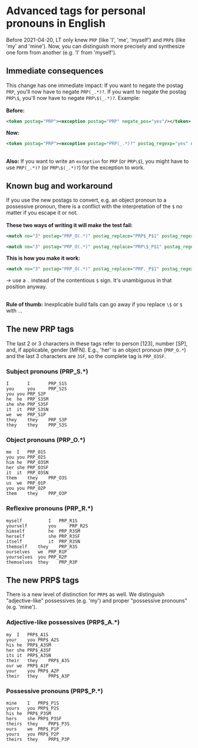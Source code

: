 # Advanced tags for personal pronouns in English

Before 2021-04-20, LT only knew `PRP` (like 'I', 'me', 'myself') and `PRP$` (like 'my' and 'mine'). Now, you can distinguish more precisely and synthesize one form from another (e.g. 'I' from 'myself').

## Immediate consequences

This change has one immediate impact: If you want to negate the postag `PRP`, you'll now have to negate `PRP(_.*)?`. If you want to negate the postag `PRP\$`, you'll now have to negate `PRP\$(_.*)?`.
Example:
<br><br>**Before:**
```xml
<token postag="PRP"><exception postag="PRP" negate_pos="yes"/></token>
```
**Now:**
```xml
<token postag="PRP"><exception postag="PRP(_.*)?" postag_regexp="yes" negate_pos="yes"/>
```
<br>**Also:** If you want to write an `exception` for `PRP` (or `PRP\$`), you might have to use `PRP(_.*)?` (or `PRP\$(_.*)?`) for the exception to work.

## Known bug and workaround

If you use the new postags to convert, e.g. an object pronoun to a possessive pronoun, there is a conflict with the interpretation of the `$` no matter if you escape it or not.
<br><br>**These two ways of writing it will make the test fail:**
```xml
<match no="3" postag="PRP_O(.*)" postag_replace="PRP$_P$1" postag_regexp="yes"/>
```
```xml
<match no="3" postag="PRP_O(.*)" postag_replace="PRP\$_P$1" postag_regexp="yes"/>
```
**This is how you make it work:**
```xml
<match no="3" postag="PRP_O(.*)" postag_replace="PRP._P$1" postag_regexp="yes"/>
```
→ use a `.` instead of the contentious `$` sign. It's unambiguous in that position anyway.

<br>**Rule of thumb:** Inexplicable build fails can go away if you replace `\$` or `$` with `.`.

## The new PRP tags

The last 2 or 3 characters in these tags refer to person [123], number [SP], and, if applicable, gender [MFN].
E.g., 'her' is an object pronoun (`PRP_O.*`) and the last 3 characters are `3SF`, so the complete tag is `PRP_O3SF`.

### Subject pronouns (PRP_S.*)
```
I       I       PRP_S1S
you     you     PRP_S2S
you	you	PRP_S2P
he	he	PRP_S3SM
she	she	PRP_S3SF
it	it	PRP_S3SN
we	we	PRP_S1P
they	they	PRP_S3P
they	they	PRP_S3S
```

### Object pronouns (PRP_O.*)
```
me	I	PRP_O1S
you	you	PRP_O2S
him	he	PRP_O3SM
her	she	PRP_O3SF
it	it	PRP_O3SN
them	they	PRP_O3S
us	we	PRP_O1P
you	you	PRP_O2P
them	they	PRP_O3P
```

### Reflexive pronouns (PRP_R.*)
```
myself	        I	PRP_R1S
yourself        you     PRP_R2S
himself	        he	PRP_R3SM
herself	        she	PRP_R3SF
itself	        it	PRP_R3SN
themself	they	PRP_R3S
ourselves	we	PRP_R1P
yourselves	you	PRP_R2P
themselves	they	PRP_R3P
```

## The new PRP$ tags

There is a new level of distinction for `PRP$` as well. We distinguish "adjective-like" possessives (e.g. 'my') and proper "possessive pronouns" (e.g. 'mine').

### Adjective-like possessives (PRP$_A.*)
```
my	I	PRP$_A1S
your	you	PRP$_A2S
his	he	PRP$_A3SM
her	she	PRP$_A3SF
its	it	PRP$_A3SN
their	they	PRP$_A3S
our	we	PRP$_A1P
your	you	PRP$_A2P
their	they	PRP$_A3P
```

### Possessive pronouns (PRP$_P.*)

```
mine	I	PRP$_P1S
yours	you	PRP$_P2S
his	he	PRP$_P3SM
hers	she	PRP$_P3SF
theirs	they	PRP$_P3S
ours	we	PRP$_P1P
yours	you	PRP$_P2P
theirs	they	PRP$_P3P
```
